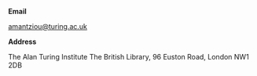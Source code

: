 **Email**

amantziou@turing.ac.uk

**Address**

The Alan Turing Institute
The British Library,
96 Euston Road,
London
NW1 2DB
